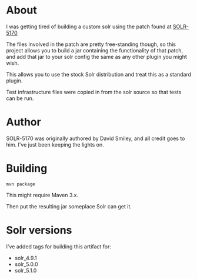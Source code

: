 
About
==========

I was getting tired of building a custom solr using the patch found at [SOLR-5170](https://issues.apache.org/jira/browse/SOLR-5170)

The files involved in the patch are pretty free-standing though, so this project allows you to build a jar containing the
functionality of that patch, and add that jar to your solr config the same as any other plugin you might wish.

This allows you to use the stock Solr distribution and treat this as a standard plugin.

Test infrastructure files were copied in from the solr source so that tests can be run.

Author
==========

SOLR-5170 was originally authored by David Smiley, and all credit goes to him. 
I've just been keeping the lights on. 


Building
==========

    mvn package
   
This might require Maven 3.x. 

Then put the resulting jar someplace Solr can get it.   
    
Solr versions
=============
    
I've added tags for building this artifact for:
 
  * solr_4.9.1
  * solr_5.0.0
  * solr_5.1.0
  
  
